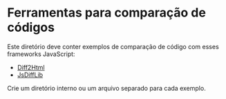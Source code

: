 # Ferramentas para comparação de códigos

Este diretório deve conter exemplos de comparação de código com esses frameworks JavaScript:

- [Diff2Html](https://github.com/rtfpessoa/diff2html)
- [JsDiffLib](https://github.com/cemerick/jsdifflib)

Crie um diretório interno ou um arquivo separado para cada exemplo.
